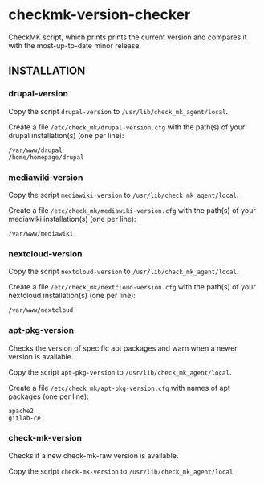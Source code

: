 # checkmk-version-checker
CheckMK script, which prints prints the current version and compares it with the most-up-to-date minor release.

## INSTALLATION
### drupal-version
Copy the script `drupal-version` to `/usr/lib/check_mk_agent/local`.

Create a file `/etc/check_mk/drupal-version.cfg` with the path(s) of your drupal installation(s) (one per line):

```
/var/www/drupal
/home/homepage/drupal
```

### mediawiki-version
Copy the script `mediawiki-version` to `/usr/lib/check_mk_agent/local`.

Create a file `/etc/check_mk/mediawiki-version.cfg` with the path(s) of your mediawiki installation(s) (one per line):

```
/var/www/mediawiki
```

### nextcloud-version
Copy the script `nextcloud-version` to `/usr/lib/check_mk_agent/local`.

Create a file `/etc/check_mk/nextcloud-version.cfg` with the path(s) of your nextcloud installation(s) (one per line):

```
/var/www/nextcloud
```

### apt-pkg-version
Checks the version of specific apt packages and warn when a newer version is available.

Copy the script `apt-pkg-version` to `/usr/lib/check_mk_agent/local`.

Create a file `/etc/check_mk/apt-pkg-version.cfg` with names of apt packages (one per line):
```
apache2
gitlab-ce
```

### check-mk-version
Checks if a new check-mk-raw version is available.

Copy the script `check-mk-version` to `/usr/lib/check_mk_agent/local`.
